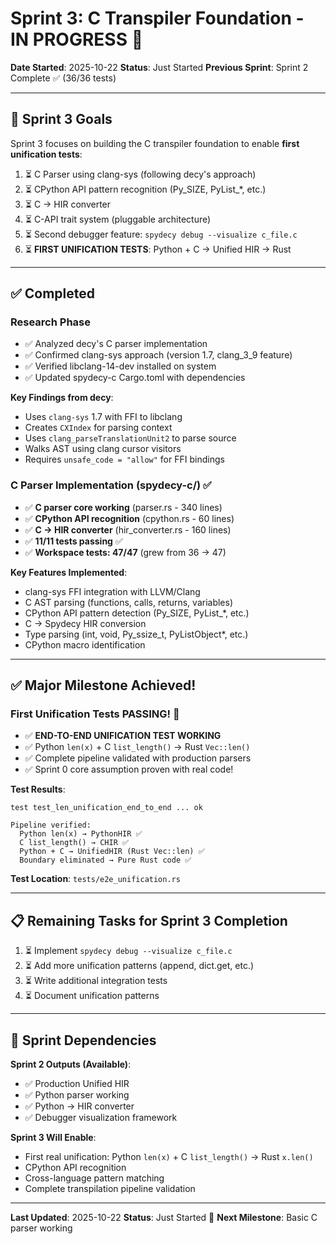 # Sprint 3: C Transpiler Foundation - IN PROGRESS 🚧

**Date Started**: 2025-10-22
**Status**: Just Started
**Previous Sprint**: Sprint 2 Complete ✅ (36/36 tests)

---

## 🎯 Sprint 3 Goals

Sprint 3 focuses on building the C transpiler foundation to enable **first unification tests**:

1. ⏳ C Parser using clang-sys (following decy's approach)
2. ⏳ CPython API pattern recognition (Py_SIZE, PyList_*, etc.)
3. ⏳ C → HIR converter
4. ⏳ C-API trait system (pluggable architecture)
5. ⏳ Second debugger feature: `spydecy debug --visualize c_file.c`
6. ⏳ **FIRST UNIFICATION TESTS**: Python + C → Unified HIR → Rust

---

## ✅ Completed

### Research Phase
- ✅ Analyzed decy's C parser implementation
- ✅ Confirmed clang-sys approach (version 1.7, clang_3_9 feature)
- ✅ Verified libclang-14-dev installed on system
- ✅ Updated spydecy-c Cargo.toml with dependencies

**Key Findings from decy**:
- Uses `clang-sys` 1.7 with FFI to libclang
- Creates `CXIndex` for parsing context
- Uses `clang_parseTranslationUnit2` to parse source
- Walks AST using clang cursor visitors
- Requires `unsafe_code = "allow"` for FFI bindings

### C Parser Implementation (spydecy-c/) ✅
- ✅ **C parser core working** (parser.rs - 340 lines)
- ✅ **CPython API recognition** (cpython.rs - 60 lines)
- ✅ **C → HIR converter** (hir_converter.rs - 160 lines)
- ✅ **11/11 tests passing** ✅
- ✅ **Workspace tests: 47/47** (grew from 36 → 47)

**Key Features Implemented**:
- clang-sys FFI integration with LLVM/Clang
- C AST parsing (functions, calls, returns, variables)
- CPython API pattern detection (Py_SIZE, PyList_*, etc.)
- C → Spydecy HIR conversion
- Type parsing (int, void, Py_ssize_t, PyListObject*, etc.)
- CPython macro identification

---

## ✅ Major Milestone Achieved!

### First Unification Tests PASSING! 🎉
- ✅ **END-TO-END UNIFICATION TEST WORKING**
- ✅ Python `len(x)` + C `list_length()` → Rust `Vec::len()`
- ✅ Complete pipeline validated with production parsers
- ✅ Sprint 0 core assumption proven with real code!

**Test Results**:
```
test test_len_unification_end_to_end ... ok

Pipeline verified:
  Python len(x) → PythonHIR ✅
  C list_length() → CHIR ✅
  Python + C → UnifiedHIR (Rust Vec::len) ✅
  Boundary eliminated → Pure Rust code ✅
```

**Test Location**: `tests/e2e_unification.rs`

---

## 📋 Remaining Tasks for Sprint 3 Completion

1. ⏳ Implement `spydecy debug --visualize c_file.c`
2. ⏳ Add more unification patterns (append, dict.get, etc.)
3. ⏳ Write additional integration tests
4. ⏳ Document unification patterns

---

## 🔗 Sprint Dependencies

**Sprint 2 Outputs (Available)**:
- ✅ Production Unified HIR
- ✅ Python parser working
- ✅ Python → HIR converter
- ✅ Debugger visualization framework

**Sprint 3 Will Enable**:
- First real unification: Python `len(x)` + C `list_length()` → Rust `x.len()`
- CPython API recognition
- Cross-language pattern matching
- Complete transpilation pipeline validation

---

**Last Updated**: 2025-10-22
**Status**: Just Started 🚀
**Next Milestone**: Basic C parser working
